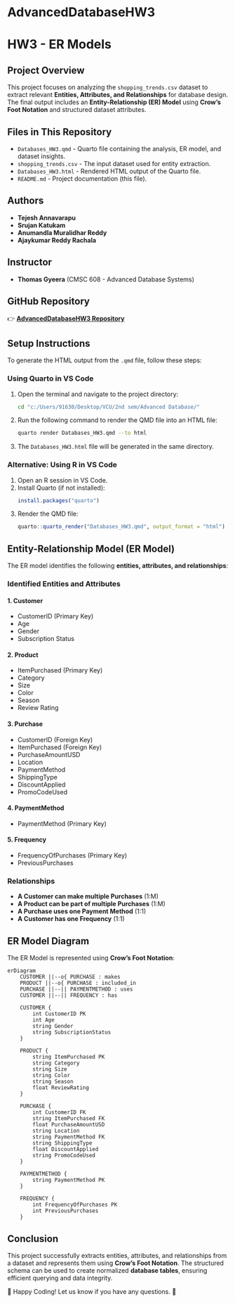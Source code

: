 # AdvancedDatabaseHW3

# **HW3 - ER Models**

## **Project Overview**
This project focuses on analyzing the `shopping_trends.csv` dataset to extract relevant **Entities, Attributes, and Relationships** for database design. The final output includes an **Entity-Relationship (ER) Model** using **Crow’s Foot Notation** and structured dataset attributes.

## **Files in This Repository**
- `Databases_HW3.qmd` - Quarto file containing the analysis, ER model, and dataset insights.
- `shopping_trends.csv` - The input dataset used for entity extraction.
- `Databases_HW3.html` - Rendered HTML output of the Quarto file.
- `README.md` - Project documentation (this file).

## **Authors**
- **Tejesh Annavarapu**
- **Srujan Katukam**
- **Anumandla Muralidhar Reddy**
- **Ajaykumar Reddy Rachala**

## **Instructor**
- **Thomas Gyeera** (CMSC 608 - Advanced Database Systems)

## **GitHub Repository**
👉 **[AdvancedDatabaseHW3 Repository](https://github.com/Tejesh18/AdvancedDatabaseHW3)**

## **Setup Instructions**
To generate the HTML output from the `.qmd` file, follow these steps:

### **Using Quarto in VS Code**
1. Open the terminal and navigate to the project directory:
   ```sh
   cd "c:/Users/91630/Desktop/VCU/2nd sem/Advanced Database/"
   ```
2. Run the following command to render the QMD file into an HTML file:
   ```sh
   quarto render Databases_HW3.qmd --to html
   ```
3. The `Databases_HW3.html` file will be generated in the same directory.

### **Alternative: Using R in VS Code**
1. Open an R session in VS Code.
2. Install Quarto (if not installed):
   ```r
   install.packages("quarto")
   ```
3. Render the QMD file:
   ```r
   quarto::quarto_render("Databases_HW3.qmd", output_format = "html")
   ```

## **Entity-Relationship Model (ER Model)**
The ER model identifies the following **entities, attributes, and relationships**:

### **Identified Entities and Attributes**

#### **1. Customer**
*   CustomerID (Primary Key)
*   Age
*   Gender
*   Subscription Status

#### **2. Product**
*   ItemPurchased (Primary Key)
*   Category
*   Size
*   Color
*   Season
*   Review Rating

#### **3. Purchase**
*   CustomerID (Foreign Key)
*   ItemPurchased (Foreign Key)
*   PurchaseAmountUSD
*   Location
*   PaymentMethod
*   ShippingType
*   DiscountApplied
*   PromoCodeUsed

#### **4. PaymentMethod**
*   PaymentMethod (Primary Key)

#### **5. Frequency**
*   FrequencyOfPurchases (Primary Key)
*   PreviousPurchases

### **Relationships**
- **A Customer can make multiple Purchases** (1:M)
- **A Product can be part of multiple Purchases** (1:M)
- **A Purchase uses one Payment Method** (1:1)
- **A Customer has one Frequency** (1:1)

## **ER Model Diagram**
The ER Model is represented using **Crow’s Foot Notation**:
```mermaid
erDiagram
    CUSTOMER ||--o{ PURCHASE : makes
    PRODUCT ||--o{ PURCHASE : included_in
    PURCHASE ||--|| PAYMENTMETHOD : uses
    CUSTOMER ||--|| FREQUENCY : has
    
    CUSTOMER {
        int CustomerID PK
        int Age
        string Gender
        string SubscriptionStatus
    }

    PRODUCT {
        string ItemPurchased PK
        string Category
        string Size
        string Color
        string Season
        float ReviewRating
    }

    PURCHASE {
        int CustomerID FK
        string ItemPurchased FK
        float PurchaseAmountUSD
        string Location
        string PaymentMethod FK
        string ShippingType
        float DiscountApplied
        string PromoCodeUsed
    }

    PAYMENTMETHOD {
        string PaymentMethod PK
    }

    FREQUENCY {
        int FrequencyOfPurchases PK
        int PreviousPurchases
    }
```

## **Conclusion**
This project successfully extracts entities, attributes, and relationships from a dataset and represents them using **Crow’s Foot Notation**. The structured schema can be used to create normalized **database tables**, ensuring efficient querying and data integrity.

🚀 Happy Coding! Let us know if you have any questions. 🎯
